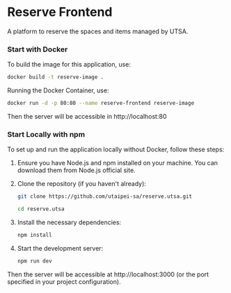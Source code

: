 # Reserve Frontend

A platform to reserve the spaces and items managed by UTSA.

### Start with Docker

To build the image for this application, use:

```bash
docker build -t reserve-image .
```

Running the Docker Container, use:

```bash
docker run -d -p 80:80 --name reserve-frontend reserve-image
```

Then the server will be accessible in http://localhost:80

### Start Locally with npm

To set up and run the application locally without Docker, follow these steps:

1. Ensure you have Node.js and npm installed on your machine. You can download them from Node.js official site.

2. Clone the repository (if you haven't already):

   ```bash
   git clone https://github.com/utaipei-sa/reserve.utsa.git

   cd reserve.utsa
   ```

3. Install the necessary dependencies:

   ```bash
   npm install
   ```

4. Start the development server:

   ```bash
   npm run dev
   ```

Then the server will be accessible at http://localhost:3000 (or the port specified in your project configuration).
